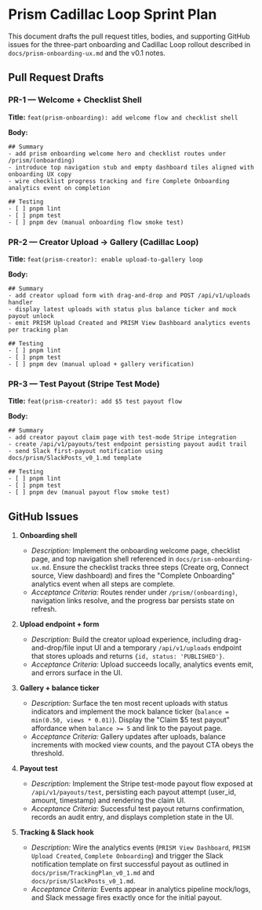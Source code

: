 # Prism Cadillac Loop Sprint Plan

This document drafts the pull request titles, bodies, and supporting GitHub issues for the three-part onboarding and Cadillac Loop rollout described in `docs/prism-onboarding-ux.md` and the v0.1 notes.

## Pull Request Drafts

### PR-1 — Welcome + Checklist Shell
**Title:** `feat(prism-onboarding): add welcome flow and checklist shell`

**Body:**
```
## Summary
- add prism onboarding welcome hero and checklist routes under /prism/(onboarding)
- introduce top navigation stub and empty dashboard tiles aligned with onboarding UX copy
- wire checklist progress tracking and fire Complete Onboarding analytics event on completion

## Testing
- [ ] pnpm lint
- [ ] pnpm test
- [ ] pnpm dev (manual onboarding flow smoke test)
```

### PR-2 — Creator Upload → Gallery (Cadillac Loop)
**Title:** `feat(prism-creator): enable upload-to-gallery loop`

**Body:**
```
## Summary
- add creator upload form with drag-and-drop and POST /api/v1/uploads handler
- display latest uploads with status plus balance ticker and mock payout unlock
- emit PRISM Upload Created and PRISM View Dashboard analytics events per tracking plan

## Testing
- [ ] pnpm lint
- [ ] pnpm test
- [ ] pnpm dev (manual upload + gallery verification)
```

### PR-3 — Test Payout (Stripe Test Mode)
**Title:** `feat(prism-creator): add $5 test payout flow`

**Body:**
```
## Summary
- add creator payout claim page with test-mode Stripe integration
- create /api/v1/payouts/test endpoint persisting payout audit trail
- send Slack first-payout notification using docs/prism/SlackPosts_v0_1.md template

## Testing
- [ ] pnpm lint
- [ ] pnpm test
- [ ] pnpm dev (manual payout flow smoke test)
```

## GitHub Issues

1. **Onboarding shell**
   - _Description:_ Implement the onboarding welcome page, checklist page, and top navigation shell referenced in `docs/prism-onboarding-ux.md`. Ensure the checklist tracks three steps (Create org, Connect source, View dashboard) and fires the "Complete Onboarding" analytics event when all steps are complete.
   - _Acceptance Criteria:_ Routes render under `/prism/(onboarding)`, navigation links resolve, and the progress bar persists state on refresh.

2. **Upload endpoint + form**
   - _Description:_ Build the creator upload experience, including drag-and-drop/file input UI and a temporary `/api/v1/uploads` endpoint that stores uploads and returns `{id, status: 'PUBLISHED'}`.
   - _Acceptance Criteria:_ Upload succeeds locally, analytics events emit, and errors surface in the UI.

3. **Gallery + balance ticker**
   - _Description:_ Surface the ten most recent uploads with status indicators and implement the mock balance ticker (`balance = min(0.50, views * 0.01)`). Display the "Claim $5 test payout" affordance when `balance >= 5` and link to the payout page.
   - _Acceptance Criteria:_ Gallery updates after uploads, balance increments with mocked view counts, and the payout CTA obeys the threshold.

4. **Payout test**
   - _Description:_ Implement the Stripe test-mode payout flow exposed at `/api/v1/payouts/test`, persisting each payout attempt (user_id, amount, timestamp) and rendering the claim UI.
   - _Acceptance Criteria:_ Successful test payout returns confirmation, records an audit entry, and displays completion state in the UI.

5. **Tracking & Slack hook**
   - _Description:_ Wire the analytics events (`PRISM View Dashboard`, `PRISM Upload Created`, `Complete Onboarding`) and trigger the Slack notification template on first successful payout as outlined in `docs/prism/TrackingPlan_v0_1.md` and `docs/prism/SlackPosts_v0_1.md`.
   - _Acceptance Criteria:_ Events appear in analytics pipeline mock/logs, and Slack message fires exactly once for the initial payout.
